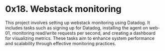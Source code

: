 # 0x18. Webstack monitoring

This project involves setting up webstack monitoring using Datadog. It includes tasks such as signing up for Datadog, installing the agent on web-01, monitoring read/write requests per second, and creating a dashboard for visualizing metrics. These tasks aim to enhance system performance and scalability through effective monitoring practices.
